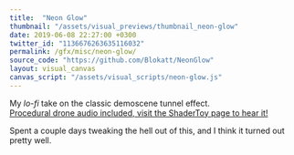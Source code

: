 ```yaml
---
title:  "Neon Glow"
thumbnail: "/assets/visual_previews/thumbnail_neon-glow"
date: 2019-06-08 22:27:00 +0300
twitter_id: "1136676263635116032"
permalink: /gfx/misc/neon-glow/
source_code: "https://github.com/Blokatt/NeonGlow" 
layout: visual_canvas
canvas_script: "/assets/visual_scripts/neon-glow.js"
---
```

My _lo-fi_ take on the classic demoscene tunnel effect.   
[Procedural drone audio included, visit the ShaderToy page to hear it!](https://www.shadertoy.com/view/ttX3W2)

Spent a couple days tweaking the hell out of this, and I think it turned out pretty well. 